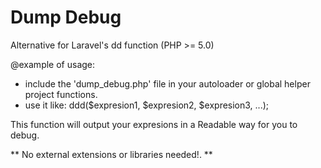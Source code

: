 # Dump Debug
Alternative for Laravel's dd function (PHP >= 5.0)

@example of usage:

- include the 'dump_debug.php' file in your autoloader or global helper project functions.
- use it like: ddd($expresion1, $expresion2, $expresion3, ...);

This function will output your expresions in a Readable way for you to debug.

** No external extensions or libraries needed!. **
